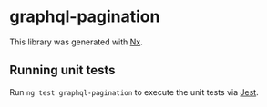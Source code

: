# graphql-pagination

This library was generated with [Nx](https://nx.dev).

## Running unit tests

Run `ng test graphql-pagination` to execute the unit tests via [Jest](https://jestjs.io).
